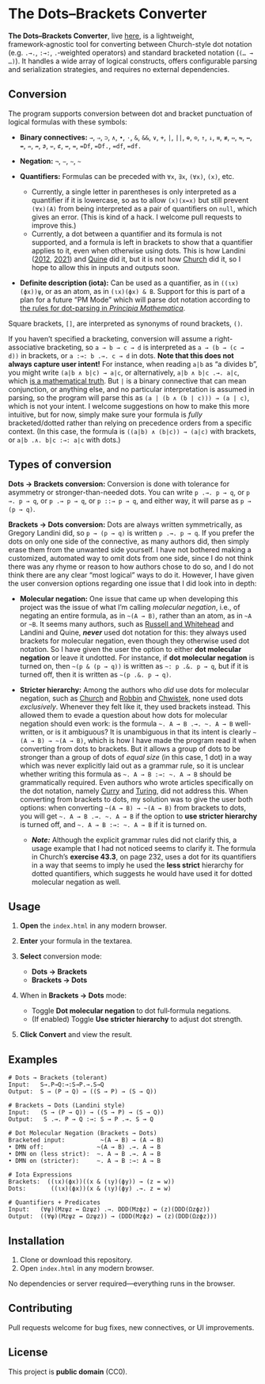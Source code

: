 # The Dots–Brackets Converter

**The Dots–Brackets Converter**, live [here](https://thiagovscoelho.github.io/dots_brackets_converter/), is a lightweight, framework‑agnostic tool for converting between Church-style dot notation (e.g. `.→.`, `:→:`, `.`‑weighted operators) and standard bracketed notation (`(… → …)`). It handles a wide array of logical constructs, offers configurable parsing and serialization strategies, and requires no external dependencies.

## Conversion

The program supports conversion between dot and bracket punctuation of logical formulas with these symbols:

+ **Binary connectives:** `→`, `⇒`, `⊃`, `∧`, `•`, `⋅`, `&`, `&&`, `∨`, `+`, `|`, `||`, `⊕`, `⊙`, `↑`, `↓`, `≡`, `≢`, `⇔`, `⇋`, `↔`, `↮`, `⇏`, `↛`, `⊅`, `⇍`, `⊄`, `↚`, `=`, `=Df`, `=Df.`, `=df`, `=df.`

+ **Negation:** `¬`, `−`, `∼`, `~`

+ **Quantifiers:** Formulas can be preceded with `∀x`, `∃x`, `(∀x)`, `(x)`, etc.
    + Currently, a single letter in parentheses is only interpreted as a quantifier if it is lowercase, so as to allow `(x)(x=x)` but still prevent `(∀x)(A)` from being interpreted as a pair of quantifiers on `null`, which gives an error. (This is kind of a hack. I welcome pull requests to improve this.)
    + Currently, a dot between a quantifier and its formula is not supported, and a formula is left in brackets to show that a quantifier applies to it, even when otherwise using dots. This is how Landini ([2012](https://link.springer.com/book/10.1057/9780230360150), [2021](https://link.springer.com/book/10.1007/978-3-030-66356-8)) and [Quine](https://www.hup.harvard.edu/books/9780674554511) did it, but it is not how [Church](https://archive.org/details/introductiontoma0000chur) did it, so I hope to allow this in inputs and outputs soon.

+ **Definite description (iota):** Can be used as a quantifier, as in `((ιx)(ϕx))ψ`, or as an atom, as in `(ιx)(ϕx) & B`. Support for this is part of a plan for a future “PM Mode” which will parse dot notation according to [the rules for dot-parsing in *Principia Mathematica*](https://plato.stanford.edu/entries/pm-notation/dots.html).

Square brackets, `[]`, are interpreted as synonyms of round brackets, `()`.

If you haven’t specified a bracketing, conversion will assume a right-associative bracketing, so `a → b → c → d` is interpreted as `a → (b → (c → d))` in brackets, or `a :→: b .→. c → d` in dots. **Note that this does not always capture user intent!** For instance, when reading `a|b` as “a divides b”, you might write `(a|b ∧ b|c) → a|c`, or alternatively, `a|b ∧ b|c .→. a|c`, which [is a mathematical truth](https://thiago-gpt.blogspot.com/2025/06/proof-that-ab-bc-ac.html). But `|` is a binary connective that can mean conjunction, or anything else, and no particular interpretation is assumed in parsing, so the program will parse this as `(a | (b ∧ (b | c))) → (a | c)`, which is not your intent. I welcome suggestions on how to make this more intuitive, but for now, simply make sure your formula is *fully* bracketed/dotted rather than relying on precedence orders from a specific context. (In this case, the formula is `((a|b) ∧ (b|c)) → (a|c)` with brackets, or `a|b .∧. b|c :→: a|c` with dots.)

## Types of conversion

**Dots → Brackets conversion:** Conversion is done with tolerance for asymmetry or stronger-than-needed dots. You can write `p .→. p → q`, or `p →. p → q`, or `p .→ p → q`, or `p ::→ p → q`, and either way, it will parse as `p → (p → q)`.

**Brackets → Dots conversion:** Dots are always written symmetrically, as Gregory Landini did, so `p → (p → q)` is written `p .→. p → q`. If you prefer the dots on only one side of the connective, as many authors did, then simply erase them from the unwanted side yourself. I have not bothered making a customized, automated way to omit dots from one side, since I do not think there was any rhyme or reason to how authors chose to do so, and I do not think there are any clear “most logical” ways to do it. However, I have given the user conversion options regarding one issue that I did look into in depth:

+ **Molecular negation:** One issue that came up when developing this project was the issue of what I’m calling *molecular negation*, i.e., of negating an entire formula, as in `~(A → B)`, rather than an atom, as in `~A` or `~B`. It seems many authors, such as [Russell and Whitehead](https://en.wikipedia.org/wiki/Principia_Mathematica) and Landini and Quine, ***never*** used dot notation for this: they always used brackets for molecular negation, even though they otherwise used dot notation. So I have given the user the option to either **dot molecular negation** or leave it undotted. For instance, if **dot molecular negation** is turned on, then `~(p & (p → q))` is written as `~: p .&. p → q`, but if it is turned off, then it is written as `~(p .&. p → q)`.

+ **Stricter hierarchy:** Among the authors who *did* use dots for molecular negation, such as [Church](https://archive.org/details/introductiontoma0000chur) and [Robbin](https://archive.org/details/mathematicallogi0000robb) and [Chwistek](https://quod.lib.umich.edu/u/umhistmath/AAS7985.0001.001/?view=toc), none used dots *exclusively*. Whenever they felt like it, they used brackets instead. This allowed them to evade a question about how dots for molecular negation should even work: is the formula `~. A → B .→. ~. A → B` well-written, or is it ambiguous? It is unambiguous in that its intent is clearly `~(A → B) → ~(A → B)`, which is how I have made the program read it when converting from dots to brackets. But it allows a group of dots to be stronger than a group of dots of *equal size* (in this case, 1 dot) in a way which was never explicitly laid out as a grammar rule, so it is unclear whether writing this formula as `~. A → B :→: ~. A → B` should be grammatically required. Even authors who wrote articles specifically on the dot notation, namely [Curry](https://www.jstor.org/stable/2268797) and [Turing](https://www.jstor.org/stable/2268111), did not address this. When converting from brackets to dots, my solution was to give the user both options: when converting `~(A → B) → ~(A → B)` from brackets to dots, you will get `~. A → B .→. ~. A → B` if the option to **use stricter hierarchy** is turned off, and `~. A → B :→: ~. A → B` if it is turned on.
    + ***Note:*** Although the explicit grammar rules did not clarify this, a usage example that I had not noticed seems to clarify it. The formula in Church’s **exercise 43.3**, on page 232, uses a dot for its quantifiers in a way that seems to imply he used the **less strict** hierarchy for dotted quantifiers, which suggests he would have used it for dotted molecular negation as well.

## Usage

1. **Open** the `index.html` in any modern browser.
2. **Enter** your formula in the textarea.
3. **Select** conversion mode:

   * **Dots → Brackets**
   * **Brackets → Dots**
4. When in **Brackets → Dots** mode:

   * Toggle **Dot molecular negation** to dot full‑formula negations.
   * (If enabled) Toggle **Use stricter hierarchy** to adjust dot strength.
5. **Click** **Convert** and view the result.

## Examples

```
# Dots → Brackets (tolerant)
Input:   S→.P→Q:→:S→P.→.S→Q
Output:  S → (P → Q) → ((S → P) → (S → Q))

# Brackets → Dots (Landini style)
Input:   (S → (P → Q)) → ((S → P) → (S → Q))
Output:   S .→. P → Q :→: S → P .→. S → Q

# Dot Molecular Negation (Brackets → Dots)
Bracketed input:          ~(A → B) → (A → B)
• DMN off:               ~(A → B) .→. A → B
• DMN on (less strict):  ~. A → B .→. A → B
• DMN on (stricter):     ~. A → B :→: A → B

# Iota Expressions
Brackets:  ((ιx)(ϕx))((x & (ιy)(ϕy)) → (z = w))
Dots:       ((ιx)(ϕx))(x & (ιy)(ϕy) .→. z = w)

# Quantifiers + Predicates
Input:   (∀ψ)(Mzψz ↔ Ωzψz) .→. DDD(Mzϕz) ↔ (z)(DDD(Ωzϕz))
Output:  ((∀ψ)(Mzψz ↔ Ωzψz)) → (DDD(Mzϕz) ↔ (z)(DDD(Ωzϕz)))
```

## Installation

1. Clone or download this repository.
2. Open `index.html` in any modern browser.

No dependencies or server required—everything runs in the browser.

## Contributing

Pull requests welcome for bug fixes, new connectives, or UI improvements.

## License

This project is **public domain** (CC0). 